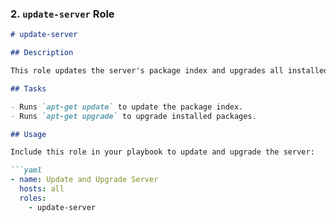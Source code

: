 
### 2. `update-server` Role

```markdown
# update-server

## Description

This role updates the server's package index and upgrades all installed packages to their latest versions.

## Tasks

- Runs `apt-get update` to update the package index.
- Runs `apt-get upgrade` to upgrade installed packages.

## Usage

Include this role in your playbook to update and upgrade the server:

```yaml
- name: Update and Upgrade Server
  hosts: all
  roles:
    - update-server
